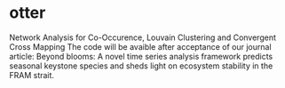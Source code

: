# otter
Network Analysis for Co-Occurence, Louvain Clustering and Convergent Cross Mapping
The code will be avaible after acceptance of our journal article: Beyond blooms: A novel time series analysis framework predicts seasonal keystone species and sheds light on ecosystem stability in the FRAM strait.
